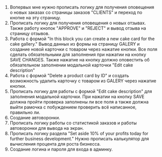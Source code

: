 1. Вопервых мне нужно прописать логику для получения оповещения о новых заказах со страницы заказов "CLIENTS" и переход по кнопке на эту страницу.
2. Прописать логику для получения оповещения о новых отзывах. Также работу кнопок "APPROVE" и "REJECT" и вывод отзыва на страницу отзывов.
3. Работа с формой "In this block you can create a new cake card for the cake gallery." Вывод данных из формы на страницу GALERY и создание новой карточки с товаром через нажатие кнопки. Все поля сделать обязательными для заполнения при нажатии на кнопку SAVE CHANGES. Также нажатие на кнопку должно оповестить об обязательном заполнении модальной карточки "Edit cake description"
4. Работа с формой "Delete a product card by ID" и создать возможность удалить карточку с товаром из GALERY через нажатие кнопки.
5. Прописать логику для работы с формой "Edit cake description" для заполнения модальной карточки. При нажатии на кнопку SAVE должна пройти проверка заполнены ли все поля а также должна выйти рамочка с побуждением проверить всё написанное, правильно ли. 
6. Создание автоворонки.
7. Прописать логику работы со статистикой заказов и работы автоворонки для вывода на экран.
8. Прописать логику раздела "Set aside 10% of your profits today for further business development." Нужно прописать калькулятор для вычисления процента для роста бизнесса.
9. Создание логина и пароля для входа в  админку.